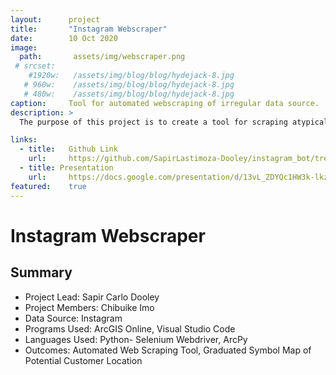 ```yaml
---
layout:      project
title:       "Instagram Webscraper"
date:        10 Oct 2020
image:
  path:       assets/img/webscraper.png
 # srcset:
    #1920w:   /assets/img/blog/blog/hydejack-8.jpg
   # 960w:    /assets/img/blog/blog/hydejack-8.jpg
   # 480w:    /assets/img/blog/blog/hydejack-8.jpg
caption:     Tool for automated webscraping of irregular data source.
description: >
  The purpose of this project is to create a tool for scraping atypically formatted data at a large scale from a website using automated testing software. In this instance, customer-related information will be collected from Instagram. With this tool, the user is able to automatically log in and search each post within the feed for specific keywords. If a keyword is found, the program will save the post and related information including: the author, the location of the post, and the link to the post. With this tool, marketing strategies can be streamlined and the stresses of social media marketing will be lightened.

links:
  - title:   Github Link
    url:     https://github.com/SapirLastimoza-Dooley/instagram_bot/tree/master
  - title: Presentation
    url:     https://docs.google.com/presentation/d/13vL_ZDYQc1HW3k-lkz8oLy4gXtQp-MxFIIPd7EB0odA/edit?usp=sharing
featured:    true
---
```

# Instagram Webscraper

## Summary
* Project Lead: Sapir Carlo Dooley
* Project Members: Chibuike Imo
* Data Source: Instagram
* Programs Used: ArcGIS Online, Visual Studio Code
* Languages Used: Python- Selenium Webdriver, ArcPy
* Outcomes: Automated Web Scraping Tool, Graduated Symbol Map of Potential Customer Location